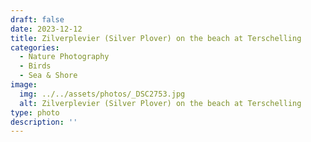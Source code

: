 ```yaml
---
draft: false
date: 2023-12-12
title: Zilverplevier (Silver Plover) on the beach at Terschelling
categories:
  - Nature Photography
  - Birds
  - Sea & Shore
image:
  img: ../../assets/photos/_DSC2753.jpg
  alt: Zilverplevier (Silver Plover) on the beach at Terschelling
type: photo
description: ''
---
```


